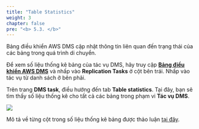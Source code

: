```yaml
---
title: "Table Statistics"
weight: 3
chapter: false
pre: "<b> 5.3. </b>"
---
```


Bảng điều khiển AWS DMS cập nhật thông tin liên quan đến trạng thái của các bảng trong quá trình di chuyển.

Để xem số liệu thống kê bảng của tác vụ DMS, hãy truy cập [**Bảng điều khiển AWS DMS**](https://console.aws.amazon.com/dms/v2/home#dashboard) và nhấp vào **Replication Tasks** ở cột bên trái. Nhấp vào tác vụ từ danh sách ở bên phải.

Trên trang **DMS task**, điều hướng đến tab **Table statistics**. Tại đây, bạn sẽ tìm thấy số liệu thống kê cho tất cả các bảng trong phạm vi **Tác vụ DMS**.

![](/images/5/3/0001.png?width=90pc)

Mô tả về từng cột trong số liệu thống kê bảng được thảo luận [tại đây](https://aws.amazon.com/premiumsupport/knowledge-center/table-statistics-aws-dms-task/).